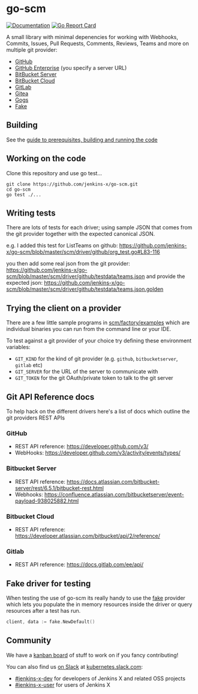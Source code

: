 # go-scm

[![Documentation](https://godoc.org/github.com/jenkins-x/go-scm?status.svg)](https://pkg.go.dev/mod/github.com/jenkins-x/go-scm)
[![Go Report Card](https://goreportcard.com/badge/github.com/jenkins-x/go-scm)](https://goreportcard.com/report/github.com/jenkins-x/go-scm)


A small library with minimal depenencies for working with Webhooks, Commits, Issues, Pull Requests, Comments, Reviews, Teams and more on multiple git provider:

* [GitHub](https://github.com/jenkins-x/go-scm/blob/master/scm/driver/github/github.go#L46)
* [GitHub Enterprise](https://github.com/jenkins-x/go-scm/blob/master/scm/driver/github/github.go#L19) (you specify a server URL)
* [BitBucket Server](https://github.com/jenkins-x/go-scm/blob/master/scm/driver/stash/stash.go#L24)
* [BitBucket Cloud](https://github.com/jenkins-x/go-scm/blob/master/scm/driver/bitbucket/bitbucket.go#L20)
* [GitLab](https://github.com/jenkins-x/go-scm/blob/master/scm/driver/gitlab/gitlab.go#L19)
* [Gitea](https://github.com/jenkins-x/go-scm/blob/master/scm/driver/gitea/gitea.go#L22)
* [Gogs](https://github.com/jenkins-x/go-scm/blob/master/scm/driver/gogs/gogs.go#L22)
* [Fake](https://github.com/jenkins-x/go-scm/blob/master/scm/driver/fake/fake.go)

## Building

See the [guide to prerequisites, building and running the code](BUILDING.md)

## Working on the code

Clone this repository and use go test...

``` 
git clone https://github.com/jenkins-x/go-scm.git
cd go-scm
go test ./...
```

## Writing tests

There are lots of tests for each driver; using sample JSON that comes from the git provider together with the expected canonical JSON.

e.g. I added this test for ListTeams on github: https://github.com/jenkins-x/go-scm/blob/master/scm/driver/github/org_test.go#L83-116

you then add some real json from the git provider: https://github.com/jenkins-x/go-scm/blob/master/scm/driver/github/testdata/teams.json and provide the expected json: https://github.com/jenkins-x/go-scm/blob/master/scm/driver/github/testdata/teams.json.golden


## Trying the client on a provider

There are a few little sample programs in [scm/factory/examples](scm/factory/examples) which are individual binaries you can run from the command line or your IDE.

To test against a git provider of your choice try defining these environment variables:

* `GIT_KIND` for the kind of git provider (e.g. `github`, `bitbucketserver`, `gitlab` etc)
* `GIT_SERVER` for the URL of the server to communicate with
* `GIT_TOKEN` for the git OAuth/private token to talk to the git server 

## Git API Reference docs

To help hack on the different drivers here's a list of docs which outline the git providers REST APIs

### GitHub

* REST API reference: https://developer.github.com/v3/
* WebHooks: https://developer.github.com/v3/activity/events/types/

### Bitbucket Server

* REST API reference: https://docs.atlassian.com/bitbucket-server/rest/6.5.1/bitbucket-rest.html
* Webhooks: https://confluence.atlassian.com/bitbucketserver/event-payload-938025882.html

### Bitbucket Cloud

* REST API reference: https://developer.atlassian.com/bitbucket/api/2/reference/

### Gitlab

* REST API reference: https://docs.gitlab.com/ee/api/

## Fake driver for testing

When testing the use of go-scm its really handy to use the [fake](https://github.com/jenkins-x/go-scm/blob/master/scm/driver/fake/fake.go) provider which lets you populate the in memory resources inside the driver or query resources after a test has run.

```go 
client, data := fake.NewDefault()
```    

## Community

We have a [kanban board](https://github.com/jenkins-x/go-scm/projects/1?add_cards_query=is%3Aopen) of stuff to work on if you fancy contributing!

You can also find us [on Slack](http://slack.k8s.io/) at [kubernetes.slack.com](https://kubernetes.slack.com/):

* [\#jenkins-x-dev](https://kubernetes.slack.com/messages/C9LTHT2BB) for developers of Jenkins X and related OSS projects
* [\#jenkins-x-user](https://kubernetes.slack.com/messages/C9MBGQJRH) for users of Jenkins X
